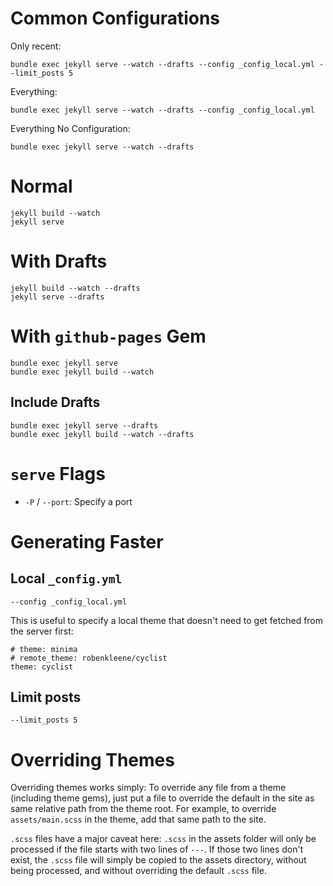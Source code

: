 # Common Configurations

Only recent:

	bundle exec jekyll serve --watch --drafts --config _config_local.yml --limit_posts 5

Everything:

	bundle exec jekyll serve --watch --drafts --config _config_local.yml

Everything No Configuration:

	bundle exec jekyll serve --watch --drafts

# Normal

	jekyll build --watch
	jekyll serve

# With Drafts

	jekyll build --watch --drafts
	jekyll serve --drafts

# With `github-pages` Gem

	bundle exec jekyll serve
	bundle exec jekyll build --watch

## Include Drafts

	bundle exec jekyll serve --drafts
	bundle exec jekyll build --watch --drafts

# `serve` Flags

- `-P` / `--port`: Specify a port

# Generating Faster

## Local `_config.yml`

	--config _config_local.yml

This is useful to specify a local theme that doesn't need to get fetched from the server first:

	# theme: minima
	# remote_theme: robenkleene/cyclist
	theme: cyclist

## Limit posts

	--limit_posts 5

# Overriding Themes

Overriding themes works simply: To override any file from a theme (including theme gems), just put a file to override the default in the site as same relative path from the theme root. For example, to override `assets/main.scss` in the theme, add that same path to the site.

`.scss` files have a major caveat here: `.scss` in the assets folder will only be processed if the file starts with two lines of `---`. If those two lines don't exist, the `.scss` file will simply be copied to the assets directory, without being processed, and without overriding the default `.scss` file.
